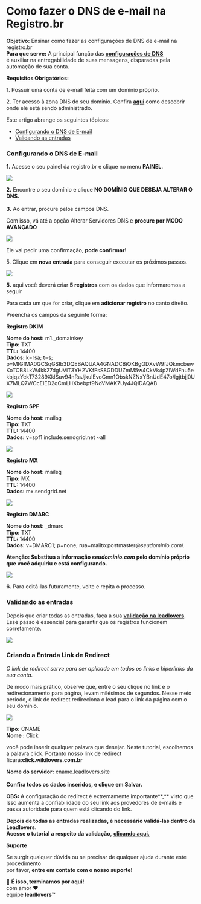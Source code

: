 # Como fazer o DNS de e-mail na Registro.br

**Objetivo:** Ensinar como fazer as configurações de DNS de e-mail na registro.br\
**Para que serve:** A principal função das [**configurações de DNS**](https://suporte.love/dns-de-email/)\
é auxiliar na entregabilidade de suas mensagens, disparadas pela automação de sua conta.

**Requisitos Obrigatórios:**

1\. Possuir uma conta de e-mail feita com um domínio próprio.

2\. Ter acesso à zona DNS do seu domínio. Confira [**aqui**](https://suporte.love/descobrir-cpanel/) como descobrir onde ele está sendo administrado.

Este artigo abrange os seguintes tópicos:

* [Configurando o DNS de E-mail](https://suporte.love/como-fazer-o-dns-de-e-mail-no-google-domains/#configurando-dns)
* [Validando as entradas](https://suporte.love/como-fazer-o-dns-de-e-mail-no-google-domains/#validando-entradas)

### **Configurando o DNS de E-mail** <a href="#configurando-dns" id="configurando-dns"></a>

**1.** Acesse o seu painel da registro.br e clique no menu **PAINEL.**

![](https://suporte.love/wp-content/uploads/2023/06/Captura-de-Tela-2023-06-08-as-20.39.27.png)

&#x20;

**2.** Encontre o seu domínio e clique **NO DOMÍNIO QUE DESEJA ALTERAR O DNS.**\
\
**3.** Ao entrar, procure pelos campos DNS.

Com isso, vá até a opção Alterar Servidores DNS e **procure por MODO AVANÇADO**

![](https://suporte.love/wp-content/uploads/2023/06/Captura-de-Tela-2023-06-08-as-20.48.03-1.png)

Ele vai pedir uma confirmação, **pode confirmar!**

5\. Clique em **nova entrada** para conseguir executar os próximos passos.

![](https://suporte.love/wp-content/uploads/2023/06/Captura-de-Tela-2023-06-08-as-21.21.36.png)

**5.** aqui você deverá criar **5 registros** com os dados que informaremos a seguir

Para cada um que for criar, clique em **adicionar registro** no canto direito.

Preencha os campos da seguinte forma:

**Registro DKIM**

**Nome do host:** m1.\_domainkey\
**Tipo:** TXT\
**TTL:** 14400\
**Dados:** k=rsa; t=s; p=MIGfMA0GCSqGSIb3DQEBAQUAA4GNADCBiQKBgQDXvW9fJQkmcbewKoTCB8LkW4kk27dgUVlT3YH2VKfFsS8GDDUZmM5w4CkVk4pZlWdFnu5ekbjqzYekT73289XklSuv94nRaJjkuIEvoGmn1ObskNZNxYBnUdE47o/lgjtbjj0UX7MLQ7WCcEIED2qCmLHXbebpf9NoVMAK7Uy4JQIDAQAB

![](https://suporte.love/wp-content/uploads/2023/06/Captura-de-Tela-2023-06-08-as-21.22.15.png)

&#x20;

**Registro SPF**

**Nome do host:** mailsg\
**Tipo:** TXT\
**TTL:** 14400\
**Dados:** v=spf1 include:sendgrid.net \~all

![](https://suporte.love/wp-content/uploads/2023/06/Captura-de-Tela-2023-06-08-as-21.23.33.png)

**Registro MX**

**Nome do host:** mailsg\
**Tipo:** MX\
**TTL:** 14400\
**Dados:** mx.sendgrid.net

![](https://suporte.love/wp-content/uploads/2023/06/Captura-de-Tela-2023-06-08-as-21.24.57.png)

**Registro DMARC**

**Nome do host:** \_dmarc\
**Tipo:** TXT\
**TTL:** 14400\
**Dados:** v=DMARC1; p=none; rua=mailto:postmaster@_seudominio.com_\


**Atenção: Substitua a informação **_**seudominio.com**_** pelo domínio próprio que você adquiriu e está configurando.**

![](https://suporte.love/wp-content/uploads/2023/06/Captura-de-Tela-2023-06-08-as-21.25.47.png)

**6.** Para editá-las futuramente, volte e repita o processo.&#x20;

### **Validando as entradas** <a href="#validando-entradas" id="validando-entradas"></a>

Depois que criar todas as entradas, faça a sua [**validação na leadlovers**](https://suporte.love/validando-dns-no-leadlovers/).\
Esse passo é essencial para garantir que os registros funcionem corretamente.

![](https://suporte.love/wp-content/uploads/2022/12/download.png)

&#x20;

### **Criando a Entrada Link de Redirect**

_O link de redirect serve para ser aplicado em todos os links e hiperlinks da sua conta._

De modo mais prático, observe que, entre o seu clique no link e o redirecionamento para página, levam milésimos de segundos. Nesse meio período, o link de redirect redireciona o lead para o link da página com o seu domínio.

![](https://suporte.love/wp-content/uploads/2023/06/Screenshot\_38-1024x254.png)

&#x20;

**Tipo:**  CNAME\
**Nome :** Click

você pode inserir qualquer palavra que desejar. Neste tutorial, escolhemos a palavra click. Portanto nosso link de redirect ficará:**click.wikilovers.com.br**

**Nome do servidor:** cname.leadlovers.site\
\
**Confira todos os dados inseridos, e clique em Salvar.**

&#x20;

**OBS:** A configuração do redirect é extremamente importante**,** visto que  Isso aumenta a confiabilidade do seu link aos provedores de e-mails e passa autoridade para quem está clicando do link.

&#x20;

&#x20; **Depois de todas as entradas realizadas, é necessário validá-las dentro da Leadlovers.**\
**Acesse o tutorial a respeito da validação,** [**clicando aqui.**](https://suporte.love/validando-dns-no-leadlovers/)







**Suporte**

Se surgir qualquer dúvida ou se precisar de qualquer ajuda durante este procedimento\
por favor, **entre em contato com o nosso suporte**!

🏁 **É isso, terminamos por aqui!**\
com amor ❤\
equipe **leadlovers™**
